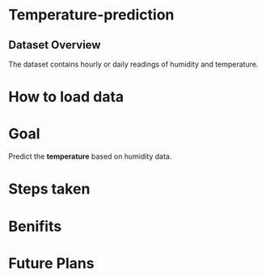 # Temperature-prediction

## Dataset Overview
The dataset contains hourly or daily readings of humidity and temperature.

# How to load data

# Goal
Predict the **temperature** based on humidity data.

# Steps taken

# Benifits

# Future Plans
